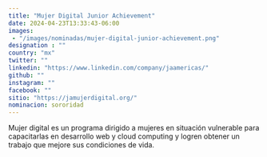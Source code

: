 ```yaml
---
title: "Mujer Digital Junior Achievement"
date: 2024-04-23T13:33:43-06:00
images: 
 - "/images/nominadas/mujer-digital-junior-achievement.png"
designation : ""
country: "mx"
twitter: ""
linkedin: "https://www.linkedin.com/company/jaamericas/"
github: ""
instagram: ""
facebook: ""
sitio: "https://jamujerdigital.org/"
nominacion: sororidad
---
```


Mujer digital es un programa dirigido a mujeres en situación vulnerable para capacitarlas en desarrollo web y cloud computing y logren obtener un trabajo que mejore sus condiciones de vida.
